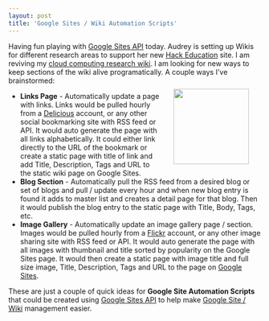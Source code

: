 ```yaml
---
layout: post
title: 'Google Sites / Wiki Automation Scripts'
---
```

Having fun playing with <a href="http://code.google.com/apis/sites/">Google Sites API</a> today.  Audrey is setting up Wikis for different research areas to support her new <a href="http://www.hackeducation.com/">Hack Education</a> site.  I am reviving my <a href="http://cloud.kinlane.com">cloud computing research wiki</a>.  I am looking for new ways to keep sections of the wiki alive programatically.  A couple ways I've brainstormed:<img class="alignnone" style="padding: 25px;" title="Google Sites" src="http://code.google.com/apis/sites/images/gdata-sites-150.png" alt="" width="150" height="150" align="right" />
<ul class="mainlist">
	<li><strong>Links Page</strong> - Automatically update a page with links.  Links would be pulled hourly from a <a href="http://delicious.com/">Delicious</a> account, or any other social bookmarking site with RSS feed or API.  It would auto generate the page with all links alphabetically.  It could either link directly to the URL of the bookmark or create a static page with title of link and add Title, Description, Tags and URL to the static wiki page on Google Sites.</li>
	<li><strong>Blog Section</strong> - Automatically pull the RSS feed from a desired blog or set of blogs and pull / update every hour and when new blog entry is found it adds to master list and creates a detail page for that blog.  Then it would publish the blog entry to the static page with Title, Body, Tags, etc.</li>
	<li><strong>Image Gallery</strong> - Automatically update an image gallery page / section.  Images would be pulled hourly from a <a href="http://www.flickr.com">Flickr</a> account, or any other image sharing site with RSS feed or API.  It would auto generate the page with all images with thumbnail and title sorted by popularity on the Google Sites page.  It would then create a static page with image title and full size image, Title, Description, Tags and URL to the page on <a href="http://sites.google.com">Google Sites</a>.</li>
</ul>
These are just a couple of quick ideas for <strong>Google Site Automation Scripts</strong> that could be created using <a href="http://code.google.com/apis/sites/">Google Sites API</a> to help make <a href="http://sites.google.com">Google Site / Wiki</a> management easier.